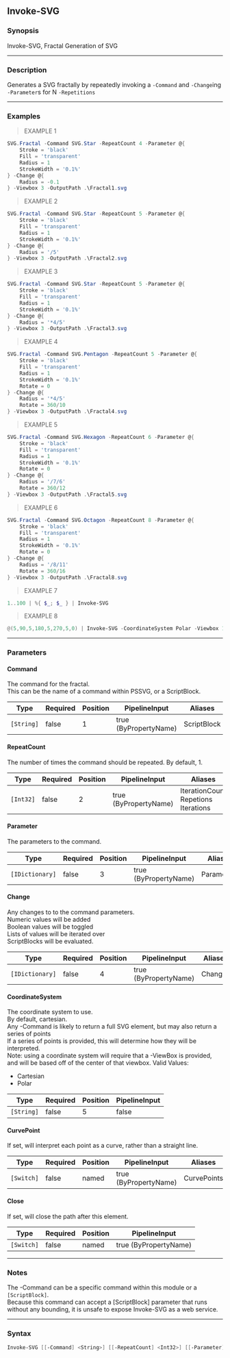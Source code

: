 Invoke-SVG
----------

### Synopsis
Invoke-SVG, Fractal Generation of SVG

---

### Description

Generates a SVG fractally by repeatedly invoking a `-Command` and `-Change`ing `-Parameter`s for N `-Repetitions`

---

### Examples
> EXAMPLE 1

```PowerShell
SVG.Fractal -Command SVG.Star -RepeatCount 4 -Parameter @{        
    Stroke = 'black'        
    Fill = 'transparent'    
    Radius = 1        
    StrokeWidth = '0.1%'        
} -Change @{        
    Radius = -0.1        
} -Viewbox 3 -OutputPath .\Fractal1.svg
```
> EXAMPLE 2

```PowerShell
SVG.Fractal -Command SVG.Star -RepeatCount 5 -Parameter @{        
    Stroke = 'black'        
    Fill = 'transparent'    
    Radius = 1        
    StrokeWidth = '0.1%'        
} -Change @{        
    Radius = '/5'        
} -Viewbox 3 -OutputPath .\Fractal2.svg
```
> EXAMPLE 3

```PowerShell
SVG.Fractal -Command SVG.Star -RepeatCount 5 -Parameter @{        
    Stroke = 'black'        
    Fill = 'transparent'    
    Radius = 1        
    StrokeWidth = '0.1%'        
} -Change @{        
    Radius = '*4/5'        
} -Viewbox 3 -OutputPath .\Fractal3.svg
```
> EXAMPLE 4

```PowerShell
SVG.Fractal -Command SVG.Pentagon -RepeatCount 5 -Parameter @{        
    Stroke = 'black'        
    Fill = 'transparent'    
    Radius = 1    
    StrokeWidth = '0.1%'    
    Rotate = 0    
} -Change @{        
    Radius = '*4/5'    
    Rotate = 360/10    
} -Viewbox 3 -OutputPath .\Fractal4.svg
```
> EXAMPLE 5

```PowerShell
SVG.Fractal -Command SVG.Hexagon -RepeatCount 6 -Parameter @{        
    Stroke = 'black'        
    Fill = 'transparent'    
    Radius = 1    
    StrokeWidth = '0.1%'    
    Rotate = 0    
} -Change @{        
    Radius = '/7/6'    
    Rotate = 360/12    
} -Viewbox 3 -OutputPath .\Fractal5.svg
```
> EXAMPLE 6

```PowerShell
SVG.Fractal -Command SVG.Octagon -RepeatCount 8 -Parameter @{        
    Stroke = 'black'        
    Fill = 'transparent'    
    Radius = 1    
    StrokeWidth = '0.1%'    
    Rotate = 0    
} -Change @{        
    Radius = '/8/11'    
    Rotate = 360/16    
} -Viewbox 3 -OutputPath .\Fractal8.svg
```
> EXAMPLE 7

```PowerShell
1..100 | %{ $_; $_ } | Invoke-SVG
```
> EXAMPLE 8

```PowerShell
@(5,90,5,180,5,270,5,0) | Invoke-SVG -CoordinateSystem Polar -Viewbox 100 -Fill transparent -stroke black -strokewidth 1%
```

---

### Parameters
#### **Command**
The command for the fractal.    
This can be the name of a command within PSSVG, or a ScriptBlock.

|Type      |Required|Position|PipelineInput        |Aliases    |
|----------|--------|--------|---------------------|-----------|
|`[String]`|false   |1       |true (ByPropertyName)|ScriptBlock|

#### **RepeatCount**
The number of times the command should be repeated.  By default, 1.

|Type     |Required|Position|PipelineInput        |Aliases                                    |
|---------|--------|--------|---------------------|-------------------------------------------|
|`[Int32]`|false   |2       |true (ByPropertyName)|IterationCount<br/>Repetions<br/>Iterations|

#### **Parameter**
The parameters to the command.

|Type           |Required|Position|PipelineInput        |Aliases   |
|---------------|--------|--------|---------------------|----------|
|`[IDictionary]`|false   |3       |true (ByPropertyName)|Parameters|

#### **Change**
Any changes to to the command parameters.    
Numeric values will be added    
Boolean values will be toggled    
Lists of values will be iterated over    
ScriptBlocks will be evaluated.

|Type           |Required|Position|PipelineInput        |Aliases|
|---------------|--------|--------|---------------------|-------|
|`[IDictionary]`|false   |4       |true (ByPropertyName)|Changes|

#### **CoordinateSystem**
The coordinate system to use.    
By default, cartesian.    
Any -Command is likely to return a full SVG element, but may also return a series of points    
If a series of points is provided, this will determine how they will be interpreted.    
Note: using a coordinate system will require that a -ViewBox is provided, and will be based off of the center of that viewbox.
Valid Values:

* Cartesian
* Polar

|Type      |Required|Position|PipelineInput|
|----------|--------|--------|-------------|
|`[String]`|false   |5       |false        |

#### **CurvePoint**
If set, will interpret each point as a curve, rather than a straight line.

|Type      |Required|Position|PipelineInput        |Aliases    |
|----------|--------|--------|---------------------|-----------|
|`[Switch]`|false   |named   |true (ByPropertyName)|CurvePoints|

#### **Close**
If set, will close the path after this element.

|Type      |Required|Position|PipelineInput        |
|----------|--------|--------|---------------------|
|`[Switch]`|false   |named   |true (ByPropertyName)|

---

### Notes
The -Command can be a specific command within this module or a `[ScriptBlock]`.    
Because this command can accept a [ScriptBlock] parameter that runs without any bounding, it is unsafe to expose Invoke-SVG as a web service.

---

### Syntax
```PowerShell
Invoke-SVG [[-Command] <String>] [[-RepeatCount] <Int32>] [[-Parameter] <IDictionary>] [[-Change] <IDictionary>] [[-CoordinateSystem] <String>] [-CurvePoint] [-Close] [<CommonParameters>]
```
